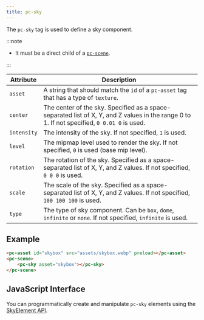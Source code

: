 ```yaml
---
title: pc-sky
---
```


The `pc-sky` tag is used to define a sky component.

:::note

* It must be a direct child of a [`pc-scene`](pc-scene.md).

:::

| Attribute | Description |
| --- | --- |
| `asset` | A string that should match the `id` of a `pc-asset` tag that has a type of `texture`. |
| `center` | The center of the sky. Specified as a space-separated list of X, Y, and Z values in the range 0 to 1. If not specified, `0 0.01 0` is used. |
| `intensity` | The intensity of the sky. If not specified, `1` is used. |
| `level` | The mipmap level used to render the sky. If not specified, `0` is used (base mip level). |
| `rotation` | The rotation of the sky. Specified as a space-separated list of X, Y, and Z values. If not specified, `0 0 0` is used. |
| `scale` | The scale of the sky. Specified as a space-separated list of X, Y, and Z values. If not specified, `100 100 100` is used. |
| `type` | The type of sky component. Can be `box`, `dome`, `infinite` or `none`. If not specified, `infinite` is used. |

## Example

```html
<pc-asset id="skybox" src="assets/skybox.webp" preload></pc-asset>
<pc-scene>
    <pc-sky asset="skybox"></pc-sky>
</pc-scene>
```

## JavaScript Interface

You can programmatically create and manipulate `pc-sky` elements using the [SkyElement API](https://api.playcanvas.com/classes/EngineWebComponents.SkyElement.html).
